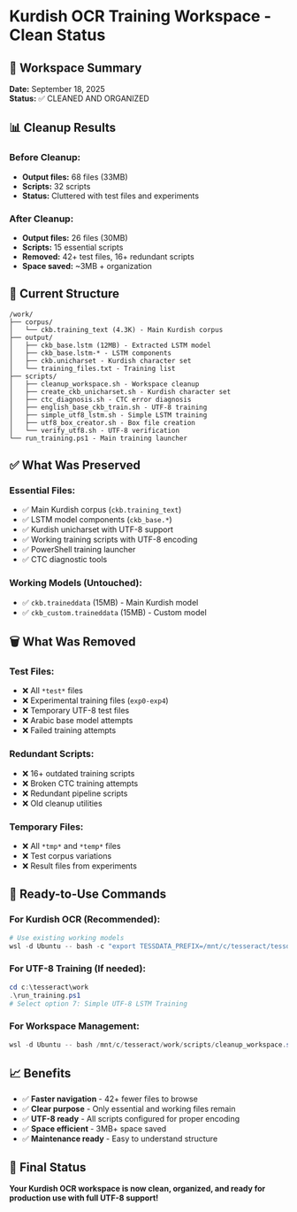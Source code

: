 # Kurdish OCR Training Workspace - Clean Status

## 🎯 Workspace Summary

**Date:** September 18, 2025  
**Status:** ✅ CLEANED AND ORGANIZED

## 📊 Cleanup Results

### Before Cleanup:

- **Output files:** 68 files (33MB)
- **Scripts:** 32 scripts
- **Status:** Cluttered with test files and experiments

### After Cleanup:

- **Output files:** 26 files (30MB)
- **Scripts:** 15 essential scripts
- **Removed:** 42+ test files, 16+ redundant scripts
- **Space saved:** ~3MB + organization

## 📁 Current Structure

```
/work/
├── corpus/
│   └── ckb.training_text (4.3K) - Main Kurdish corpus
├── output/
│   ├── ckb_base.lstm (12MB) - Extracted LSTM model
│   ├── ckb_base.lstm-* - LSTM components
│   ├── ckb.unicharset - Kurdish character set
│   └── training_files.txt - Training list
├── scripts/
│   ├── cleanup_workspace.sh - Workspace cleanup
│   ├── create_ckb_unicharset.sh - Kurdish character set
│   ├── ctc_diagnosis.sh - CTC error diagnosis
│   ├── english_base_ckb_train.sh - UTF-8 training
│   ├── simple_utf8_lstm.sh - Simple LSTM training
│   ├── utf8_box_creator.sh - Box file creation
│   └── verify_utf8.sh - UTF-8 verification
└── run_training.ps1 - Main training launcher
```

## ✅ What Was Preserved

### Essential Files:

- ✅ Main Kurdish corpus (`ckb.training_text`)
- ✅ LSTM model components (`ckb_base.*`)
- ✅ Kurdish unicharset with UTF-8 support
- ✅ Working training scripts with UTF-8 encoding
- ✅ PowerShell training launcher
- ✅ CTC diagnostic tools

### Working Models (Untouched):

- ✅ `ckb.traineddata` (15MB) - Main Kurdish model
- ✅ `ckb_custom.traineddata` (15MB) - Custom model

## 🗑️ What Was Removed

### Test Files:

- ❌ All `*test*` files
- ❌ Experimental training files (`exp0-exp4`)
- ❌ Temporary UTF-8 test files
- ❌ Arabic base model attempts
- ❌ Failed training attempts

### Redundant Scripts:

- ❌ 16+ outdated training scripts
- ❌ Broken CTC training attempts
- ❌ Redundant pipeline scripts
- ❌ Old cleanup utilities

### Temporary Files:

- ❌ All `*tmp*` and `*temp*` files
- ❌ Test corpus variations
- ❌ Result files from experiments

## 🚀 Ready-to-Use Commands

### For Kurdish OCR (Recommended):

```powershell
# Use existing working models
wsl -d Ubuntu -- bash -c "export TESSDATA_PREFIX=/mnt/c/tesseract/tessdata && tesseract image.png output -l ckb"
```

### For UTF-8 Training (If needed):

```powershell
cd c:\tesseract\work
.\run_training.ps1
# Select option 7: Simple UTF-8 LSTM Training
```

### For Workspace Management:

```powershell
wsl -d Ubuntu -- bash /mnt/c/tesseract/work/scripts/cleanup_workspace.sh
```

## 📈 Benefits

- ✅ **Faster navigation** - 42+ fewer files to browse
- ✅ **Clear purpose** - Only essential and working files remain
- ✅ **UTF-8 ready** - All scripts configured for proper encoding
- ✅ **Space efficient** - 3MB+ space saved
- ✅ **Maintenance ready** - Easy to understand structure

## 🎉 Final Status

**Your Kurdish OCR workspace is now clean, organized, and ready for production use with full UTF-8 support!**
